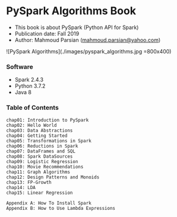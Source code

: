 # PySpark Algorithms Book

* This book is about PySpark (Python API for Spark)
* Publication date: Fall 2019
* Author: Mahmoud Parsian (mahmoud.parsian@yahoo.com)


![PySpark Algorithms](./images/pyspark_algorithms.jpg =800x400)

### Software

* Spark 2.4.3
* Python 3.7.2
* Java 8

### Table of Contents
````
chap01: Introduction to PySpark
chap02: Hello World
chap03: Data Abstractions
chap04: Getting Started
chap05: Transformations in Spark
chap06: Reductions in Spark
chap07: DataFrames and SQL
chap08: Spark DataSources
chap09: Logistic Regression
chap10: Movie Recommendations
chap11: Graph Algorithms
chap12: Design Patterns and Monoids
chap13: FP-Growth
chap14: LDA
chap15: Linear Regression

Appendix A: How To Install Spark
Appendix B: How to Use Lambda Expressions
````

